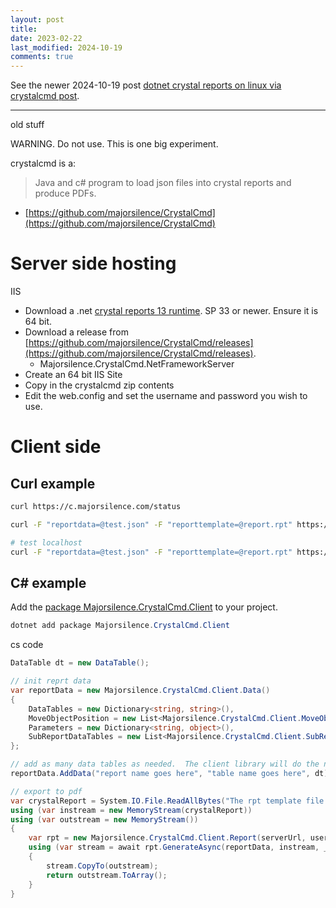 ```yaml
---
layout: post
title: 
date: 2023-02-22
last_modified: 2024-10-19
comments: true
---
```


See the newer 2024-10-19 post [dotnet crystal reports on linux via crystalcmd post](/posts/2024/10/19/linux-dotnet-crystalreports-via-crystalcmd.html).

------ 

old stuff

WARNING.  Do not use.   This is one big experiment.

crystalcmd is a:
> Java and c# program to load json files into crystal reports and produce PDFs.

* [https://github.com/majorsilence/CrystalCmd](https://github.com/majorsilence/CrystalCmd)


# Server side hosting

IIS

* Download a .net [crystal reports 13 runtime](https://wiki.scn.sap.com/wiki/display/BOBJ/Crystal+Reports%2C+Developer+for+Visual+Studio+Downloads).  SP 33 or newer.  Ensure it is 64 bit.
* Download a release from [https://github.com/majorsilence/CrystalCmd/releases](https://github.com/majorsilence/CrystalCmd/releases).  
    * Majorsilence.CrystalCmd.NetFrameworkServer 
* Create an 64 bit IIS Site
* Copy in the crystalcmd zip contents
* Edit the web.config and set the username and password you wish to use.


# Client side

## Curl example

```bash
curl https://c.majorsilence.com/status

curl -F "reportdata=@test.json" -F "reporttemplate=@report.rpt" https://{{YOUR SITE}}/export --output testout.pdf

# test localhost
curl -F "reportdata=@test.json" -F "reporttemplate=@report.rpt" https://{{YOUR SITE}}/export --output testout.pdf
```


## C# example

Add the [package Majorsilence.CrystalCmd.Client](https://www.nuget.org/packages/Majorsilence.CrystalCmd.Client) to your project.

```powershell
dotnet add package Majorsilence.CrystalCmd.Client 
```

cs code

```cs
DataTable dt = new DataTable();

// init reprt data
var reportData = new Majorsilence.CrystalCmd.Client.Data()
{
    DataTables = new Dictionary<string, string>(),
    MoveObjectPosition = new List<Majorsilence.CrystalCmd.Client.MoveObjects>(),
    Parameters = new Dictionary<string, object>(),
    SubReportDataTables = new List<Majorsilence.CrystalCmd.Client.SubReports>()
};

// add as many data tables as needed.  The client library will do the necessary conversions to json/csv.
reportData.AddData("report name goes here", "table name goes here", dt);

// export to pdf
var crystalReport = System.IO.File.ReadAllBytes("The rpt template file path goes here");
using (var instream = new MemoryStream(crystalReport))
using (var outstream = new MemoryStream())
{
    var rpt = new Majorsilence.CrystalCmd.Client.Report(serverUrl, username: "The server username goes here", password: "The server password goes here");
    using (var stream = await rpt.GenerateAsync(reportData, instream, _httpClient))
    {
        stream.CopyTo(outstream);
        return outstream.ToArray();
    }
}
```

